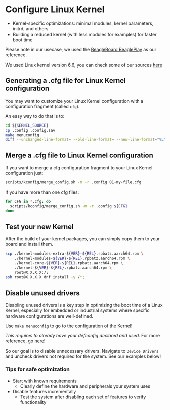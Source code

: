 # Configure Linux Kernel

* Kernel-specific optimizations: minimal modules, kernel parameters, initrd, and others
* Building a reduced kernel (with less modules for examples) for faster boot time

Please note in our usecase, we used the [BeagleBoard BeaglePlay](https://docs.redpesk.bzh/docs/en/master/redpesk-os/boards/docs/boards/beagleplay.html) as our reference.

We used Linux kernel version 6.6, you can check some of our sources [here](https://github.com/redpesk-devtools/kernel-config-optimization/tree/master/beagle-board/packaging)

## Generating a .cfg file for Linux Kernel configuration

You may want to customize your Linux Kernel configuration with a configuration fragment (called `cfg`).

An easy way to do that is to:

```bash
cd ${KERNEL_SOURCE}
cp .config .config.sav
make menuconfig
diff --unchanged-line-format= --old-line-format= --new-line-format="%L" ./.config.sav ./.config > 01-my-file.cfg
```

## Merge a .cfg file to Linux Kernel configuration

If you want to merge a cfg configuration fragment to your Linux Kernel configuration just:

```bash
scripts/kconfig/merge_config.sh -m -r .config 01-my-file.cfg
```

If you have more than one cfg files:

```bash
for CFG in *.cfg; do
  scripts/kconfig/merge_config.sh -m -r .config ${CFG}
done
```

## Test your new Kernel

After the build of your kernel packages, you can simply copy them to your board and install them.

```bash
scp ./kernel-modules-extra-${VER}-${REL}.rpbatz.aarch64.rpm \
    ./kernel-modules-${VER}-${REL}.rpbatz.aarch64.rpm \
    ./kernel-core-${VER}-${REL}.rpbatz.aarch64.rpm \
    ./kernel-${VER}-${REL}.rpbatz.aarch64.rpm \
    root@X.X.X.X:/;
ssh root@X.X.X.X dnf install -y /*; 
```

## Disable unused drivers

Disabling unused drivers is a key step in optimizing the boot time of a Linux Kernel, especially for embedded or industrial systems where specific hardware configurations are well-defined.

Use `make menuconfig` to go to the configuration of the Kernel!

*This requires to already have your defconfig declared and used*. For more reference, go [here](https://docs.kernel.org/kbuild/kconfig.html)!

So our goal is to disable unnecessary drivers. Navigate to `Device Drivers` and uncheck drivers not required for the system. See our examples below!

### Tips for safe optimization

* Start with known requirements
  * Clearly define the hardware and peripherals your system uses
* Disable features incrementally
  * Test the system after disabling each set of features to verify functionality
